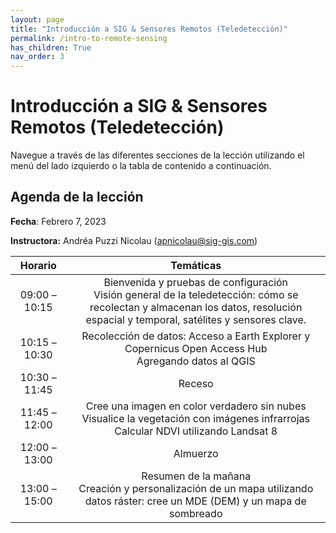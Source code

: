```yaml
---
layout: page
title: "Introducción a SIG & Sensores Remotos (Teledetección)"
permalink: /intro-to-remote-sensing
has_children: True
nav_order: 3
---
```


# Introducción a SIG & Sensores Remotos (Teledetección)

Navegue a través de las diferentes secciones de la lección utilizando el menú del lado izquierdo o la tabla de contenido a continuación.

## Agenda de la lección

**Fecha**: Febrero 7, 2023

**Instructora:** Andréa Puzzi Nicolau ([apnicolau@sig-gis.com](apnicolau@sig-gis.com))

|    Horario    |                                                                                      Temáticas                                                                                     |
|:-------------:|:----------------------------------------------------------------------------------------------------------------------------------------------------------------------------------:|
| 09:00 – 10:15 | Bienvenida y pruebas de configuración<br>Visión general de la teledetección: cómo se recolectan y almacenan los datos, resolución espacial y temporal, satélites y sensores clave. |
| 10:15 – 10:30 | Recolección de datos: Acceso a Earth Explorer y Copernicus Open Access Hub<br>Agregando datos al QGIS                                                                              |
| 10:30 – 11:45 | Receso                                                                                                                                                                             |
| 11:45 – 12:00 | Cree una imagen en color verdadero sin nubes<br>Visualice la vegetación con imágenes infrarrojas<br>Calcular NDVI utilizando Landsat 8                                             |
| 12:00 – 13:00 | Almuerzo                                                                                                                                                                           |
|  13:00 –15:00 | Resumen de la mañana<br>Creación y personalización de un mapa utilizando datos ráster: cree un MDE (DEM) y un mapa de sombreado                                                    |
